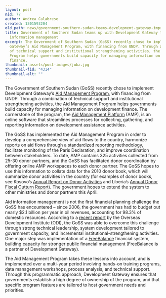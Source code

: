 ```yaml
---
layout: post
nid: 77
author: Andrea Calabrese
created: 1301593204
old_path: news/government-southern-sudan-teams-development-gateway-improve-aid-information-management
title: Government of Southern Sudan teams up with Development Gateway to improve aid
  information management
excerpt: The Government of Southern Sudan (GoSS) recently chose to implement Development
  Gateway’s Aid Management Program, with financing from UNDP. Through a combination
  of technical support and institutional strengthening activities, the Aid Management
  Program helps governments build capacity for managing information on development
  finance.
thumbnail: assets/post-images/juba.jpg
thumbnail-fid: "4314"
thumbnail-alt: ""
---
```


The Government of Southern Sudan (GoSS) recently chose to implement Development Gateway’s [Aid Management Program](/programs/amp/), with financing from UNDP. Through a combination of technical support and institutional strengthening activities, the Aid Management Program helps governments build capacity for managing information on development finance. The cornerstone of the program, the [Aid Management Platform](/programs/amp/aid-management-platform/) (AMP), is an online software that streamlines processes for collecting, gathering, and reporting information on development assistance activities.

The GoSS has implemented the Aid Management Program in order to develop a comprehensive view of aid flows to the country, harmonize reports on aid flows through a standardized reporting methodology, facilitate monitoring of the Paris Declaration, and improve coordination between stakeholders. To date, AMP contains 325 activities collected from 25-30 donor partners, and the GoSS has facilitated donor coordination by offering online AMP workspaces to each donor partner. The GoSS hopes to use this information to collate data for the 2010 donor book, which will summarize donor activities in the country (for examples of donor books, see Kosovo’s [Annual Report on Donor Activities](http://bit.ly/fK3fYb) and Liberia’s [Annual Donor Fiscal Outturn Report](http://bit.ly/eYVCUE)). The government hopes to extend the system to other ministries and donor partners this April.

Aid information management is not the first financial planning challenge the GoSS has encountered – since 2006, the government has had to budget out nearly $2.1 billion per year in oil revenues, accounting for 98.3% of domestic resources. According to a [recent report](http://www.odi.org.uk/resources/download/4980.pdf) by the Overseas Development Institute (ODI), the GoSS was able to overcome this challenge through strong technical leadership, system development tailored to government capacity, and incremental institutional-strengthening activities. One major step was implementation of a [FreeBalance](http://www.freebalance.com) financial system, building capacity for stronger public financial management (FreeBalance is a partner of Development Gateway).

The Aid Management Program takes these lessons into account, and is implemented over a multi-year period involving hands-on training programs, data management workshops, process analysis, and technical support. Through this programmatic approach, Development Gateway ensures that governments establish a high degree of ownership of the program, and that specific program features are tailored to host government needs and priorities.
